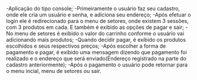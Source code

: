 -Aplicação do tipo console;
-Primeiramente o usuário faz seu cadastro, onde ele cria um usuário e senha, e adiciona seu endereço;
-Após efetuar o login ele é redirecionado para o menu de setores, onde existem 3 sessões, com 3 produtos em cada. E também é exibido as opções de pagar e sair;
-No menu de setores é exibido o valor do carrinho conforme o usuário vai adicionando mais produtos;
-Quando decidir pagar, é exibido os produtos escolhidos e seus respectivos preços;
-Após escolher a forma de pagamento e pagar, é exibido uma mensagem dizendo que pagamento foi realizado e o endereço que será enviado(Endereço registrado na parte do cadastro anteriormente);
-Após o pagamento o usuário pode retornar para o menu incial, menu de setores ou sair. 

